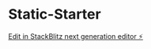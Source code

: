 # Static-Starter

[Edit in StackBlitz next generation editor ⚡️](https://stackblitz.com/~/github.com/Rohit-gi/Static-Starter)